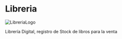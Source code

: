 # Libreria
  
![LibreriaLogo](https://github.com/Lucas-89/Libreria/assets/121033010/f575f14f-f916-4c88-b8d3-7ca2b3e70192) 
<br>
<p> 
Librería Digital, registro de Stock de libros para la venta
</p>

